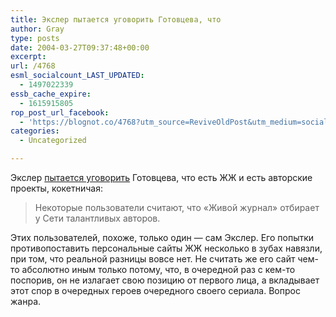 ```yaml
---
title: Экслер пытается уговорить Готовцева, что
author: Gray
type: posts
date: 2004-03-27T09:37:48+00:00
excerpt:
url: /4768
esml_socialcount_LAST_UPDATED:
  - 1497022339
essb_cache_expire:
  - 1615915805
rop_post_url_facebook:
  - 'https://blognot.co/4768?utm_source=ReviveOldPost&utm_medium=social&utm_campaign=ReviveOldPost'
categories:
  - Uncategorized

---
```








Экслер <a href="http://hostinfo.ru/tree/internet/vip/livejournal/gotovtsev/" target="_blank">пытается уговорить</a> Готовцева, что есть ЖЖ и есть авторские проекты, кокетничая:

> Некоторые пользователи считают, что &#171;Живой журнал&#187; отбирает у Сети талантливых авторов.

Этих пользователей, похоже, только один &#8212; сам Экслер. Его попытки противопоставить персональные сайты ЖЖ несколько в зубах навязли, при том, что реальной разницы вовсе нет. Не считать же его сайт чем-то абсолютно иным только потому, что, в очередной раз с кем-то поспорив, он не излагает свою позицию от первого лица, а вкладывает этот спор в очередных героев очередного своего сериала. Вопрос жанра.